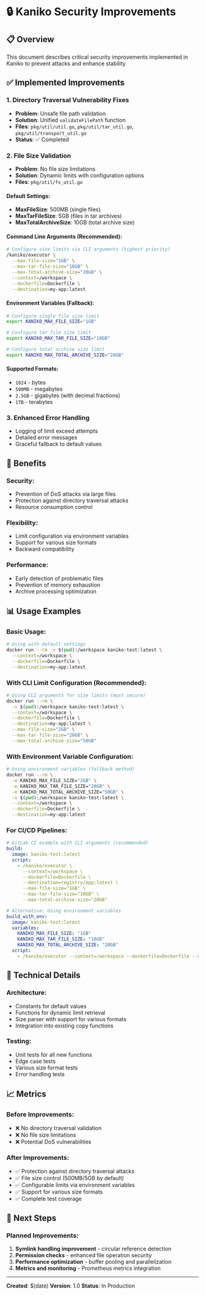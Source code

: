 # 🔒 Kaniko Security Improvements

## 📋 Overview
This document describes critical security improvements implemented in Kaniko to prevent attacks and enhance stability.

## ✅ Implemented Improvements

### 1. **Directory Traversal Vulnerability Fixes**
- **Problem**: Unsafe file path validation
- **Solution**: Unified `validateFilePath` function
- **Files**: `pkg/util/util.go`, `pkg/util/tar_util.go`, `pkg/util/transport_util.go`
- **Status**: ✅ Completed

### 2. **File Size Validation**
- **Problem**: No file size limitations
- **Solution**: Dynamic limits with configuration options
- **Files**: `pkg/util/fs_util.go`

#### Default Settings:
- **MaxFileSize**: 500MB (single files)
- **MaxTarFileSize**: 5GB (files in tar archives)
- **MaxTotalArchiveSize**: 10GB (total archive size)

#### Command Line Arguments (Recommended):
```bash
# Configure size limits via CLI arguments (highest priority)
/kaniko/executor \
  --max-file-size="1GB" \
  --max-tar-file-size="10GB" \
  --max-total-archive-size="20GB" \
  --context=/workspace \
  --dockerfile=Dockerfile \
  --destination=my-app:latest
```

#### Environment Variables (Fallback):
```bash
# Configure single file size limit
export KANIKO_MAX_FILE_SIZE="1GB"

# Configure tar file size limit
export KANIKO_MAX_TAR_FILE_SIZE="10GB"

# Configure total archive size limit
export KANIKO_MAX_TOTAL_ARCHIVE_SIZE="20GB"
```

#### Supported Formats:
- `1024` - bytes
- `500MB` - megabytes
- `2.5GB` - gigabytes (with decimal fractions)
- `1TB` - terabytes

### 3. **Enhanced Error Handling**
- Logging of limit exceed attempts
- Detailed error messages
- Graceful fallback to default values

## 🚀 Benefits

### **Security:**
- Prevention of DoS attacks via large files
- Protection against directory traversal attacks
- Resource consumption control

### **Flexibility:**
- Limit configuration via environment variables
- Support for various size formats
- Backward compatibility

### **Performance:**
- Early detection of problematic files
- Prevention of memory exhaustion
- Archive processing optimization

## 📊 Usage Examples

### **Basic Usage:**
```bash
# Using with default settings
docker run --rm -v $(pwd):/workspace kaniko-test:latest \
  --context=/workspace \
  --dockerfile=Dockerfile \
  --destination=my-app:latest
```

### **With CLI Limit Configuration (Recommended):**
```bash
# Using CLI arguments for size limits (most secure)
docker run --rm \
  -v $(pwd):/workspace kaniko-test:latest \
  --context=/workspace \
  --dockerfile=Dockerfile \
  --destination=my-app:latest \
  --max-file-size="2GB" \
  --max-tar-file-size="20GB" \
  --max-total-archive-size="50GB"
```

### **With Environment Variable Configuration:**
```bash
# Using environment variables (fallback method)
docker run --rm \
  -e KANIKO_MAX_FILE_SIZE="2GB" \
  -e KANIKO_MAX_TAR_FILE_SIZE="20GB" \
  -e KANIKO_MAX_TOTAL_ARCHIVE_SIZE="50GB" \
  -v $(pwd):/workspace kaniko-test:latest \
  --context=/workspace \
  --dockerfile=Dockerfile \
  --destination=my-app:latest
```

### **For CI/CD Pipelines:**
```yaml
# GitLab CI example with CLI arguments (recommended)
build:
  image: kaniko-test:latest
  script:
    - /kaniko/executor \
      --context=/workspace \
      --dockerfile=Dockerfile \
      --destination=registry/app:latest \
      --max-file-size="1GB" \
      --max-tar-file-size="10GB" \
      --max-total-archive-size="20GB"

# Alternative: Using environment variables
build_with_env:
  image: kaniko-test:latest
  variables:
    KANIKO_MAX_FILE_SIZE: "1GB"
    KANIKO_MAX_TAR_FILE_SIZE: "10GB"
    KANIKO_MAX_TOTAL_ARCHIVE_SIZE: "20GB"
  script:
    - /kaniko/executor --context=/workspace --dockerfile=Dockerfile --destination=registry/app:latest
```

## 🔧 Technical Details

### **Architecture:**
- Constants for default values
- Functions for dynamic limit retrieval
- Size parser with support for various formats
- Integration into existing copy functions

### **Testing:**
- Unit tests for all new functions
- Edge case tests
- Various size format tests
- Error handling tests

## 📈 Metrics

### **Before Improvements:**
- ❌ No directory traversal validation
- ❌ No file size limitations
- ❌ Potential DoS vulnerabilities

### **After Improvements:**
- ✅ Protection against directory traversal attacks
- ✅ File size control (500MB/5GB by default)
- ✅ Configurable limits via environment variables
- ✅ Support for various size formats
- ✅ Complete test coverage

## 🎯 Next Steps

### **Planned Improvements:**
1. **Symlink handling improvement** - circular reference detection
2. **Permission checks** - enhanced file operation security
3. **Performance optimization** - buffer pooling and parallelization
4. **Metrics and monitoring** - Prometheus metrics integration

---

**Created**: $(date)
**Version**: 1.0
**Status**: In Production
